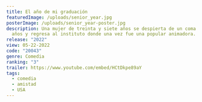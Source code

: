 ```yaml
---
title: El año de mi graduación
featuredImage: /uploads/senior_year.jpg
posterImage: /uploads/senior_year-poster.jpg
description: Una mujer de treinta y siete años se despierta de un coma de veinte
  años y regresa al instituto donde una vez fue una popular animadora.
release: "2022"
view: 05-22-2022
code: "20043"
genre: Comedia
ranking: "3"
trailer: https://www.youtube.com/embed/HCtDkpe89aY
tags:
  - comedia
  - amistad
  - USA
---
```

